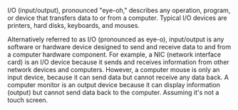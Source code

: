 I/O (input/output), pronounced "eye-oh," describes any operation, program, or device that transfers data to or from a computer. Typical I/O devices are printers, hard disks, keyboards, and mouses.

Alternatively referred to as I/O (pronounced as eye-o), input/output is any software or hardware device designed to send and receive data to and from a computer hardware component. For example, a NIC (network interface card) is an I/O device because it sends and receives information from other network devices and computers. However, a computer mouse is only an input device, because it can send data but cannot receive any data back. A computer monitor is an output device because it can display information (output) but cannot send data back to the computer. Assuming it's not a touch screen.

